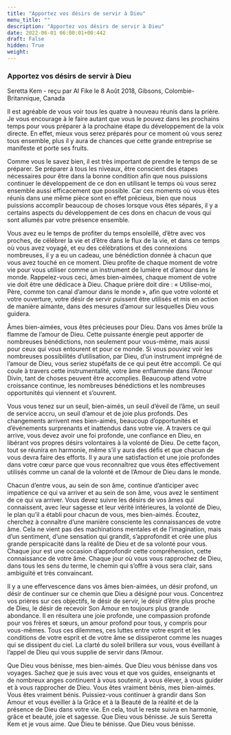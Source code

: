 ```yaml
---
title: "Apportez vos désirs de servir à Dieu"
menu_title: ""
description: "Apportez vos désirs de servir à Dieu"
date: 2022-06-01 06:00:01+00:442
draft: False
hidden: True
weight:
---
```

### Apportez vos désirs de servir à Dieu

Seretta Kem - reçu par Al Fike le 8 Août 2018, Gibsons, Colombie-Britannique, Canada

Il est agréable de vous voir tous les quatre à nouveau réunis dans la prière. Je vous encourage à le faire autant que vous le pouvez dans les prochains temps pour vous préparer à la prochaine étape du développement de la voix directe. En effet, mieux vous serez préparés pour ce moment où vous serez tous ensemble, plus il y aura de chances que cette grande entreprise se manifeste et porte ses fruits.

Comme vous le savez bien, il est très important de prendre le temps de se préparer. Se préparer à tous les niveaux, être conscient des étapes nécessaires pour être dans la bonne condition afin que nous puissions continuer le développement de ce don en utilisant le temps où vous serez ensemble aussi efficacement que possible. Car ces moments où vous êtes réunis dans une même pièce sont en effet précieux, bien que nous puissions accomplir beaucoup de choses lorsque vous êtes séparés, il y a certains aspects du développement de ces dons en chacun de vous qui sont allumés par votre présence ensemble.

Vous avez eu le temps de profiter du temps ensoleillé, d’être avec vos proches, de célébrer la vie et d’être dans le flux de la vie, et dans ce temps où vous avez voyagé, et eu des célébrations et des connexions nombreuses, il y a eu un cadeau, une bénédiction donnée à chacun que vous avez touché en ce moment. Dieu profite de chaque moment de votre vie pour vous utiliser comme un instrument de lumière et d’amour dans le monde. Rappelez-vous ceci, âmes bien-aimées, chaque moment de votre vie doit être une dédicace à Dieu. Chaque prière doit dire : « Utilise-moi, Père, comme ton canal d’amour dans le monde », afin que votre volonté et votre ouverture, votre désir de servir puissent être utilisés et mis en action de manière aimante, dans des mesures d’amour sur lesquelles Dieu vous guidera.

Âmes bien-aimées, vous êtes précieuses pour Dieu. Dans vos âmes brûle la flamme de l’amour de Dieu. Cette puissante énergie peut apporter de nombreuses bénédictions, non seulement pour vous-même, mais aussi pour ceux qui vous entourent et pour ce monde. Si vous pouviez voir les nombreuses possibilités d’utilisation, par Dieu, d’un instrument imprégné de l’amour de Dieu, vous seriez stupéfaits de ce qui peut être accompli. Ce qui coule à travers cette instrumentalité, votre âme enflammée dans l’Amour Divin, tant de choses peuvent être accomplies. Beaucoup attend votre croissance continue, les nombreuses bénédictions et les nombreuses opportunités qui viennent et s’ouvrent.

Vous vous tenez sur un seuil, bien-aimés, un seuil d’éveil de l’âme, un seuil de service accru, un seuil d’amour et de joie plus profonds. Des changements arrivent mes bien-aimés, beaucoup d’opportunités et d’événements surprenants et inattendus dans votre vie. A travers ce qui arrive, vous devez avoir une foi profonde, une confiance en Dieu, en libérant vos propres désirs volontaires à la volonté de Dieu. De cette façon, tout se réunira en harmonie, même s’il y aura des défis et que chacun de vous devra faire des efforts. Il y aura une satisfaction et une joie profondes dans votre cœur parce que vous reconnaîtrez que vous êtes effectivement utilisés comme un canal de la volonté et de l’Amour de Dieu dans le monde.

Chacun d’entre vous, au sein de son âme, continue d’anticiper avec impatience ce qui va arriver et au sein de son âme, vous avez le sentiment de ce qui va arriver. Vous devez suivre les désirs de vos âmes qui connaissent, avec leur sagesse et leur vérité intérieures, la volonté de Dieu, le plan qu’il a établi pour chacun de vous, mes bien-aimés. Écoutez, cherchez à connaître d’une manière consciente les connaissances de votre âme. Cela ne vient pas des machinations mentales et de l’imagination, mais d’un sentiment, d’une sensation qui grandit, s’approfondit et crée une plus grande perspicacité dans la réalité de Dieu et de sa volonté pour vous. Chaque jour est une occasion d’approfondir cette compréhension, cette connaissance de votre âme. Chaque jour où vous vous rapprochez de Dieu, dans tous les sens du terme, le chemin qui s’offre à vous sera clair, sans ambiguïté et très convaincant.

Il y a une effervescence dans vos âmes bien-aimées, un désir profond, un désir de continuer sur ce chemin que Dieu a désigné pour vous. Concentrez vos prières sur ces objectifs, le désir de servir, le désir d’être plus proche de Dieu, le désir de recevoir Son Amour en toujours plus grande abondance. Il en résultera une joie profonde, une compassion profonde pour vos frères et sœurs, un amour profond pour tous, y compris pour vous-mêmes. Tous ces dilemmes, ces luttes entre votre esprit et les conditions de votre esprit et de votre âme se dissiperont comme les nuages qui se dissipent du ciel. La clarté du soleil brillera sur vous, vous éveillant à l’appel de Dieu qui vous supplie de servir dans l’Amour.

Que Dieu vous bénisse, mes bien-aimés. Que Dieu vous bénisse dans vos voyages. Sachez que je suis avec vous et que vos guides, enseignants et de nombreux anges continuent à vous soutenir, à vous élever, à vous guider et à vous rapprocher de Dieu. Vous êtes vraiment bénis, mes bien-aimés. Vous êtes vraiment bénis. Puissiez-vous continuer à grandir dans Son Amour et vous éveiller à la Grâce et à la Beauté de la réalité et de la présence de Dieu dans votre vie. En cela, tout le reste suivra en harmonie, grâce et beauté, joie et sagesse. Que Dieu vous bénisse. Je suis Seretta Kem et je vous aime. Que Dieu te bénisse. Que Dieu vous bénisse.



